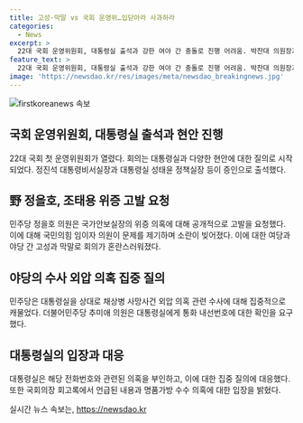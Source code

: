 ```yaml
---
title: 고성·막말 vs 국회 운영위…입닫아라 사과하라
categories:
  - News
excerpt: >
  22대 국회 운영위원회, 대통령실 출석과 강한 여야 간 충돌로 진행 어려움. 박찬대 의원장과 국민의힘 의원들 간 막말과 고성. 민주당 의원들은 채상병 사건 외압 의혹에 대한 집중 추궁. 대통령실은 외압 의혹과 관련하여 강한 입장을 유지하며, 여야의 고성과 항의가 지속되는 가운데 회의가 선포된 후 소란 끝에 마무리됨.
feature_text: >
  22대 국회 운영위원회, 대통령실 출석과 강한 여야 간 충돌로 진행 어려움. 박찬대 의원장과 국민의힘 의원들 간 막말과 고성. 민주당 의원들은 채상병 사건 외압 의혹에 대한 집중 추궁. 대통령실은 외압 의혹과 관련하여 강한 입장을 유지하며, 여야의 고성과 항의가 지속되는 가운데 회의가 선포된 후 소란 끝에 마무리됨.
image: 'https://newsdao.kr/res/images/meta/newsdao_breakingnews.jpg'
---
```


<p><img src="https://newsdao.kr/res/images/meta/newsdao_breakingnews.jpg" alt="firstkoreanews 속보" /></p>

<h2 data-ke-size="size26">국회 운영위원회, 대통령실 출석과 현안 진행</h2>

<p data-ke-size="size16">22대 국회 첫 운영위원회가 열렸다. 회의는 대통령실과 다양한 현안에 대한 질의로 시작되었다. 정진석 대통령비서실장과 대통령실 성태윤 정책실장 등이 증인으로 출석했다.</p>

<h2 data-ke-size="size26">野 정을호, 조태용 위증 고발 요청</h2>

<p data-ke-size="size16">민주당 정을호 의원은 국가안보실장의 위증 의혹에 대해 공개적으로 고발을 요청했다. 이에 대해 국민의힘 임이자 의원이 문제를 제기하며 소란이 빚어졌다. 이에 대한 여당과 야당 간 고성과 막말로 회의가 혼란스러워졌다.</p>

<h2 data-ke-size="size26">야당의 수사 외압 의혹 집중 질의</h2>

<p data-ke-size="size16">민주당은 대통령실을 상대로 채상병 사망사건 외압 의혹 관련 수사에 대해 집중적으로 캐물었다. 더불어민주당 추미애 의원은 대통령실에게 통화 내선번호에 대한 확인을 요구했다.</p>

<h2 data-ke-size="size26">대통령실의 입장과 대응</h2>

<p data-ke-size="size16">대통령실은 해당 전화번호와 관련된 의혹을 부인하고, 이에 대한 집중 질의에 대응했다. 또한 국회의장 회고록에서 언급된 내용과 명품가방 수수 의혹에 대한 입장을 밝혔다.</p>
실시간 뉴스 속보는, <a href="https://newsdao.kr" rel="dofollow">https://newsdao.kr</a>


